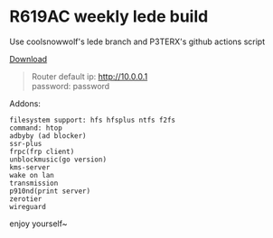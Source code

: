 # R619AC weekly lede build

Use coolsnowwolf's lede branch and P3TERX's github actions script

[Download](https://github.com/xiao201261/R619AC_lede/releases)  
> Router default ip: http://10.0.0.1  
password: password


Addons:

    filesystem support: hfs hfsplus ntfs f2fs
    command: htop
    adbyby (ad blocker)
    ssr-plus
    frpc(frp client)
    unblockmusic(go version)
    kms-server
    wake on lan
    transmission
    p910nd(print server)
    zerotier
    wireguard


enjoy yourself~

